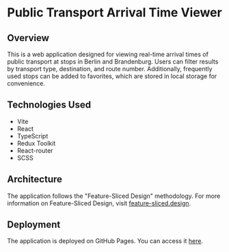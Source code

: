 # Public Transport Arrival Time Viewer

## Overview
This is a web application designed for viewing real-time arrival times of public transport at stops in Berlin and Brandenburg. Users can filter results by transport type, destination, and route number. Additionally, frequently used stops can be added to favorites, which are stored in local storage for convenience.

## Technologies Used
- Vite
- React
- TypeScript
- Redux Toolkit
- React-router
- SCSS

## Architecture
The application follows the "Feature-Sliced Design" methodology. For more information on Feature-Sliced Design, visit [feature-sliced.design](https://feature-sliced.design/).

## Deployment
The application is deployed on GitHub Pages. You can access it [here](https://mikhailyatsenko.github.io/bvg-app-ts/).
